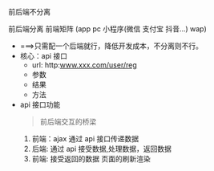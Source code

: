 前后端不分离

前后端分离 前端矩阵 (app pc 小程序(微信 支付宝 抖音...) wap)

- ===>只需配一个后端就行，降低开发成本，不分离则不行。
- 核心：api 接口
  - url: http:www.xxx.com/user/reg
  - 参数
  - 结果
  - 方法
- api 接口功能
  > 前后端交互的桥梁
  1. 前端：ajax 通过 api 接口传递数据
  2. 后端: 通过 api 接受数据,处理数据，返回数据
  3. 前端: 接受返回的数据 页面的刷新渲染
  
